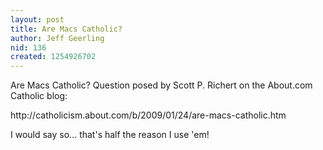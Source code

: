 ```yaml
---
layout: post
title: Are Macs Catholic?
author: Jeff Geerling
nid: 136
created: 1254926702
---
```

<p>Are Macs Catholic? Question posed by Scott P. Richert on the About.com Catholic blog:</p>
<p>http://catholicism.about.com/b/2009/01/24/are-macs-catholic.htm</p>
<p>I would say so... that's half the reason I use 'em!</p>
